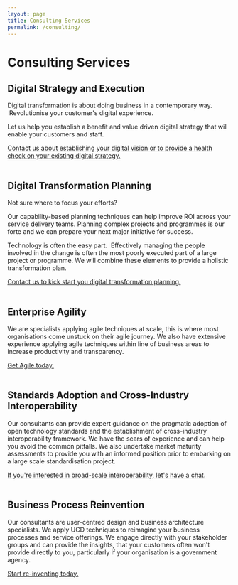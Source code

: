 ```yaml
---
layout: page
title: Consulting Services
permalink: /consulting/
---
```


# Consulting Services

## Digital Strategy and Execution
Digital transformation is about doing business in a contemporary way.  Revolutionise your customer's digital experience.  

Let us help you establish a benefit and value driven digital strategy that will enable your customers and staff.

<a href="mailto:admin@capabilitywise.com.au">Contact us about establishing your digital vision or to provide a health check on your existing digital strategy.</a>
<br/><br/>

## Digital Transformation Planning
Not sure where to focus your efforts?

Our capability-based planning techniques can help improve ROI across your service delivery teams.  Planning complex projects and programmes is our forte and we can prepare your next major initiative for success.

Technology is often the easy part.  Effectively managing the people involved in the change is often the most poorly executed part of a large project or programme.  We will combine these elements to provide a holistic transformation plan.

<a href="mailto:admin@capabilitywise.com.au">Contact us to kick start you digital transformation planning.</a>
<br/><br/>

## Enterprise Agility
We are specialists applying agile techniques at scale, this is where most organisations come unstuck on their agile journey.  We also have extensive experience applying agile techniques within line of business areas to increase productivity and transparency.  

<a href="mailto:admin@capabilitywise.com.au">Get Agile today.</a>
<br/><br/>

## Standards Adoption and Cross-Industry Interoperability
Our consultants can provide expert guidance on the pragmatic adoption of open technology standards and the establishment of cross-industry interoperability framework.  We have the scars of experience and can help you avoid the common pitfalls.  We also undertake market maturity assessments to provide you with an informed position prior to embarking on a large scale standardisation project.

<a href="mailto:admin@capabilitywise.com.au">If you're interested in broad-scale interoperability, let's have a chat.</a>
<br/><br/>

## Business Process Reinvention
Our consultants are user-centred design and business architecture specialists.  We apply UCD techniques to reimagine your business processes and service offerings.  We engage directly with your stakeholder groups and can provide the insights, that your customers often won't provide directly to you, particularly if your organisation is a government agency. 

<a href="mailto:admin@capabilitywise.com.au">Start re-inventing today.</a>
